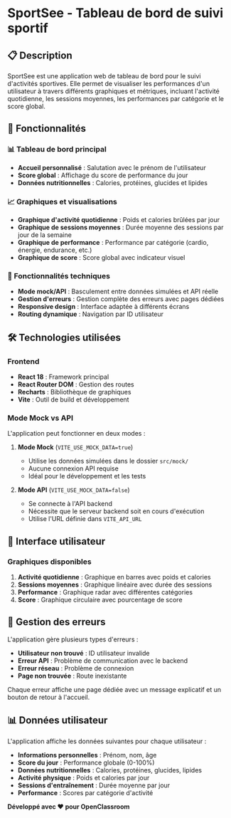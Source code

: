 # SportSee - Tableau de bord de suivi sportif

## 📋 Description

SportSee est une application web de tableau de bord pour le suivi d'activités sportives. Elle permet de visualiser les performances d'un utilisateur à travers différents graphiques et métriques, incluant l'activité quotidienne, les sessions moyennes, les performances par catégorie et le score global.

## 🚀 Fonctionnalités

### 📊 Tableau de bord principal
- **Accueil personnalisé** : Salutation avec le prénom de l'utilisateur
- **Score global** : Affichage du score de performance du jour
- **Données nutritionnelles** : Calories, protéines, glucides et lipides

### 📈 Graphiques et visualisations
- **Graphique d'activité quotidienne** : Poids et calories brûlées par jour
- **Graphique de sessions moyennes** : Durée moyenne des sessions par jour de la semaine
- **Graphique de performance** : Performance par catégorie (cardio, énergie, endurance, etc.)
- **Graphique de score** : Score global avec indicateur visuel

### 🔧 Fonctionnalités techniques
- **Mode mock/API** : Basculement entre données simulées et API réelle
- **Gestion d'erreurs** : Gestion complète des erreurs avec pages dédiées
- **Responsive design** : Interface adaptée à différents écrans
- **Routing dynamique** : Navigation par ID utilisateur

## 🛠️ Technologies utilisées

### Frontend
- **React 18** : Framework principal
- **React Router DOM** : Gestion des routes
- **Recharts** : Bibliothèque de graphiques
- **Vite** : Outil de build et développement

### Mode Mock vs API

L'application peut fonctionner en deux modes :

1. **Mode Mock** (`VITE_USE_MOCK_DATA=true`)
   - Utilise les données simulées dans le dossier `src/mock/`
   - Aucune connexion API requise
   - Idéal pour le développement et les tests

2. **Mode API** (`VITE_USE_MOCK_DATA=false`)
   - Se connecte à l'API backend
   - Nécessite que le serveur backend soit en cours d'exécution
   - Utilise l'URL définie dans `VITE_API_URL`

## 🎨 Interface utilisateur

### Graphiques disponibles
1. **Activité quotidienne** : Graphique en barres avec poids et calories
2. **Sessions moyennes** : Graphique linéaire avec durée des sessions
3. **Performance** : Graphique radar avec différentes catégories
4. **Score** : Graphique circulaire avec pourcentage de score

## 🐛 Gestion des erreurs

L'application gère plusieurs types d'erreurs :
- **Utilisateur non trouvé** : ID utilisateur invalide
- **Erreur API** : Problème de communication avec le backend
- **Erreur réseau** : Problème de connexion
- **Page non trouvée** : Route inexistante

Chaque erreur affiche une page dédiée avec un message explicatif et un bouton de retour à l'accueil.

## 📊 Données utilisateur

L'application affiche les données suivantes pour chaque utilisateur :
- **Informations personnelles** : Prénom, nom, âge
- **Score du jour** : Performance globale (0-100%)
- **Données nutritionnelles** : Calories, protéines, glucides, lipides
- **Activité physique** : Poids et calories par jour
- **Sessions d'entraînement** : Durée moyenne par jour
- **Performance** : Scores par catégorie d'activité

**Développé avec ❤️ pour OpenClassroom**

